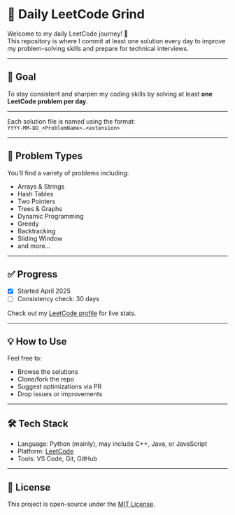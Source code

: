 # 🧠 Daily LeetCode Grind

Welcome to my daily LeetCode journey! 🚀  
This repository is where I commit at least one solution every day to improve my problem-solving skills and prepare for technical interviews.

---

## 📅 Goal

To stay consistent and sharpen my coding skills by solving at least **one LeetCode problem per day**.

---
Each solution file is named using the format:  
`YYYY-MM-DD_<ProblemName>.<extension>`

---

## 🧩 Problem Types

You'll find a variety of problems including:
- Arrays & Strings
- Hash Tables
- Two Pointers
- Trees & Graphs
- Dynamic Programming
- Greedy
- Backtracking
- Sliding Window
- and more...

---

## ✅ Progress

- [x] Started April 2025
- [ ] Consistency check: 30 days

Check out my [LeetCode profile](https://leetcode.com/u/AngelBern/) for live stats.

---

## 💡 How to Use

Feel free to:
- Browse the solutions
- Clone/fork the repo
- Suggest optimizations via PR
- Drop issues or improvements

---

## 🛠️ Tech Stack

- Language: Python (mainly), may include C++, Java, or JavaScript
- Platform: [LeetCode](https://leetcode.com/)
- Tools: VS Code, Git, GitHub

---

## 📖 License

This project is open-source under the [MIT License](LICENSE).
